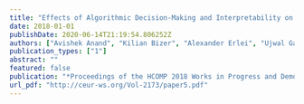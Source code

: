 ```yaml
---
title: "Effects of Algorithmic Decision-Making and Interpretability on Human Behavior: Experiments using Crowdsourcing"
date: 2018-01-01
publishDate: 2020-06-14T21:19:54.806252Z
authors: ["Avishek Anand", "Kilian Bizer", "Alexander Erlei", "Ujwal Gadiraju", "Christian Heinze", "Lukas Meub", "Wolfgang Nejdl", "Bjoern Steinroetter"]
publication_types: ["1"]
abstract: ""
featured: false
publication: "*Proceedings of the HCOMP 2018 Works in Progress and Demonstration Papers Track of the sixth AAAI Conference on Human Computation and Crowdsourcing (HCOMP 2018), Zurich, Switzerland, July 5-8, 2018*"
url_pdf: "http://ceur-ws.org/Vol-2173/paper5.pdf"
---
```


